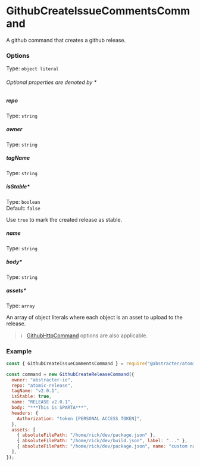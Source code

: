 # GithubCreateIssueCommentsCommand

A github command that creates a github release.

### Options

Type: `object literal`

###### Optional properties are denoted by *

##### repo

Type: `string`  

##### owner

Type: `string`

##### tagName

Type: `string`

##### isStable*

Type: `boolean`  
Default: `false`

Use `true` to mark the created release as stable.

##### name

Type: `string`

##### body*

Type: `string`

##### assets*

Type: `array`

An array of object literals where each object is an asset to upload to the release.

> :information_source: &nbsp; [GithubHttpCommand](github-http-command.md) options are also applicable.

### Example

```js
const { GithubCreateIssueCommentsCommand } = require("@abstracter/atomic-release/commands");

const command = new GithubCreateReleaseCommand({
  owner: "abstracter-io",
  repo: "atomic-release",
  tagName: "v2.0.1",
  isStable: true,
  name: "RELEASE v2.0.1",
  body: "***This is SPARTA***",
  headers: {
    Authorization: "token [PERSONAL ACCESS TOKEN]",
  },
  assets: [
    { absoluteFilePath: "/home/rick/dev/package.json" },
    { absoluteFilePath: "/home/rick/dev/build.json", label: "..." },
    { absoluteFilePath: "/home/rick/dev/package.json", name: "custom name" },
  ],
});
```
